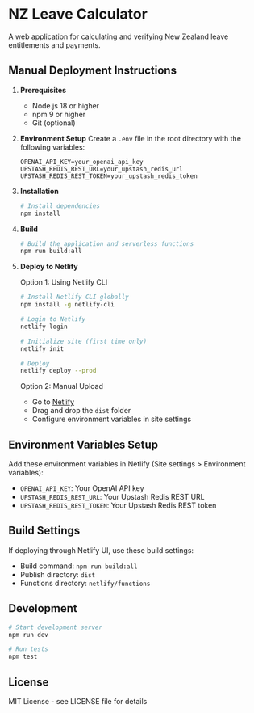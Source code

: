 # NZ Leave Calculator

A web application for calculating and verifying New Zealand leave entitlements and payments.

## Manual Deployment Instructions

1. **Prerequisites**
   - Node.js 18 or higher
   - npm 9 or higher
   - Git (optional)

2. **Environment Setup**
   Create a `.env` file in the root directory with the following variables:
   ```env
   OPENAI_API_KEY=your_openai_api_key
   UPSTASH_REDIS_REST_URL=your_upstash_redis_url
   UPSTASH_REDIS_REST_TOKEN=your_upstash_redis_token
   ```

3. **Installation**
   ```bash
   # Install dependencies
   npm install
   ```

4. **Build**
   ```bash
   # Build the application and serverless functions
   npm run build:all
   ```

5. **Deploy to Netlify**
   
   Option 1: Using Netlify CLI
   ```bash
   # Install Netlify CLI globally
   npm install -g netlify-cli

   # Login to Netlify
   netlify login

   # Initialize site (first time only)
   netlify init

   # Deploy
   netlify deploy --prod
   ```

   Option 2: Manual Upload
   - Go to [Netlify](https://app.netlify.com)
   - Drag and drop the `dist` folder
   - Configure environment variables in site settings

## Environment Variables Setup

Add these environment variables in Netlify (Site settings > Environment variables):

- `OPENAI_API_KEY`: Your OpenAI API key
- `UPSTASH_REDIS_REST_URL`: Your Upstash Redis REST URL
- `UPSTASH_REDIS_REST_TOKEN`: Your Upstash Redis REST token

## Build Settings

If deploying through Netlify UI, use these build settings:
- Build command: `npm run build:all`
- Publish directory: `dist`
- Functions directory: `netlify/functions`

## Development

```bash
# Start development server
npm run dev

# Run tests
npm test
```

## License

MIT License - see LICENSE file for details